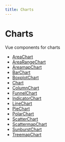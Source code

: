 ```yaml
---
title: Charts
---
```


# Charts

Vue components for charts

- [AreaChart](class.AreaChart.md)
- [AreaRangeChart](class.AreaRangeChart.md) <Badge type="beta" text="Beta" />
- [AreamapChart](class.AreamapChart.md)
- [BarChart](class.BarChart.md)
- [BoxplotChart](class.BoxplotChart.md)
- [Chart](class.Chart.md)
- [ColumnChart](class.ColumnChart.md)
- [FunnelChart](class.FunnelChart.md)
- [IndicatorChart](class.IndicatorChart.md)
- [LineChart](class.LineChart.md)
- [PieChart](class.PieChart.md)
- [PolarChart](class.PolarChart.md)
- [ScatterChart](class.ScatterChart.md)
- [ScattermapChart](class.ScattermapChart.md)
- [SunburstChart](class.SunburstChart.md)
- [TreemapChart](class.TreemapChart.md)
